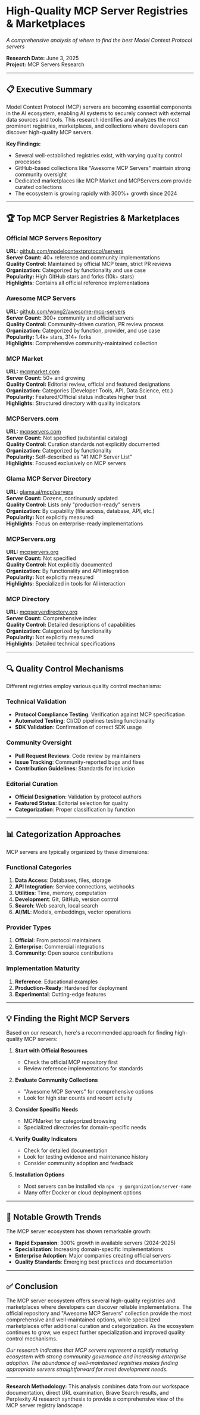 # High-Quality MCP Server Registries & Marketplaces

*A comprehensive analysis of where to find the best Model Context Protocol servers*

**Research Date:** June 3, 2025  
**Project:** MCP Servers Research  

---

## 📋 Executive Summary

Model Context Protocol (MCP) servers are becoming essential components in the AI ecosystem, enabling AI systems to securely connect with external data sources and tools. This research identifies and analyzes the most prominent registries, marketplaces, and collections where developers can discover high-quality MCP servers.

**Key Findings:**
- Several well-established registries exist, with varying quality control processes
- GitHub-based collections like "Awesome MCP Servers" maintain strong community oversight
- Dedicated marketplaces like MCP Market and MCPServers.com provide curated collections
- The ecosystem is growing rapidly with 300%+ growth since 2024

---

## 🏆 Top MCP Server Registries & Marketplaces

### Official MCP Servers Repository
**URL:** [github.com/modelcontextprotocol/servers](https://github.com/modelcontextprotocol/servers)  
**Server Count:** 40+ reference and community implementations  
**Quality Control:** Maintained by official MCP team, strict PR reviews  
**Organization:** Categorized by functionality and use case  
**Popularity:** High GitHub stars and forks (10k+ stars)  
**Highlights:** Contains all official reference implementations

### Awesome MCP Servers
**URL:** [github.com/wong2/awesome-mcp-servers](https://github.com/wong2/awesome-mcp-servers)  
**Server Count:** 300+ community and official servers  
**Quality Control:** Community-driven curation, PR review process  
**Organization:** Categorized by function, provider, and use case  
**Popularity:** 1.4k+ stars, 314+ forks  
**Highlights:** Comprehensive community-maintained collection

### MCP Market
**URL:** [mcpmarket.com](https://mcpmarket.com)  
**Server Count:** 50+ and growing  
**Quality Control:** Editorial review, official and featured designations  
**Organization:** Categories (Developer Tools, API, Data Science, etc.)  
**Popularity:** Featured/Official status indicates higher trust  
**Highlights:** Structured directory with quality indicators

### MCPServers.com
**URL:** [mcpservers.com](https://mcpservers.com)  
**Server Count:** Not specified (substantial catalog)  
**Quality Control:** Curation standards not explicitly documented  
**Organization:** Categorized by functionality  
**Popularity:** Self-described as "#1 MCP Server List"  
**Highlights:** Focused exclusively on MCP servers

### Glama MCP Server Directory
**URL:** [glama.ai/mcp/servers](https://glama.ai/mcp/servers)  
**Server Count:** Dozens, continuously updated  
**Quality Control:** Lists only "production-ready" servers  
**Organization:** By capability (file access, database, API, etc.)  
**Popularity:** Not explicitly measured  
**Highlights:** Focus on enterprise-ready implementations

### MCPServers.org
**URL:** [mcpservers.org](https://mcpservers.org)  
**Server Count:** Not specified  
**Quality Control:** Not explicitly documented  
**Organization:** By functionality and API integration  
**Popularity:** Not explicitly measured  
**Highlights:** Specialized in tools for AI interaction

### MCP Directory
**URL:** [mcpserverdirectory.org](https://mcpserverdirectory.org)  
**Server Count:** Comprehensive index  
**Quality Control:** Detailed descriptions of capabilities  
**Organization:** Categorized by functionality  
**Popularity:** Not explicitly measured  
**Highlights:** Detailed technical specifications

---

## 🔍 Quality Control Mechanisms

Different registries employ various quality control mechanisms:

### Technical Validation
- **Protocol Compliance Testing**: Verification against MCP specification
- **Automated Testing**: CI/CD pipelines testing functionality
- **SDK Validation**: Confirmation of correct SDK usage

### Community Oversight
- **Pull Request Reviews**: Code review by maintainers
- **Issue Tracking**: Community-reported bugs and fixes
- **Contribution Guidelines**: Standards for inclusion

### Editorial Curation
- **Official Designation**: Validation by protocol authors
- **Featured Status**: Editorial selection for quality
- **Categorization**: Proper classification by function

---

## 📊 Categorization Approaches

MCP servers are typically organized by these dimensions:

### Functional Categories
1. **Data Access**: Databases, files, storage
2. **API Integration**: Service connections, webhooks
3. **Utilities**: Time, memory, computation
4. **Development**: Git, GitHub, version control
5. **Search**: Web search, local search
6. **AI/ML**: Models, embeddings, vector operations

### Provider Types
1. **Official**: From protocol maintainers
2. **Enterprise**: Commercial integrations
3. **Community**: Open source contributions

### Implementation Maturity
1. **Reference**: Educational examples
2. **Production-Ready**: Hardened for deployment
3. **Experimental**: Cutting-edge features

---

## 💡 Finding the Right MCP Servers

Based on our research, here's a recommended approach for finding high-quality MCP servers:

1. **Start with Official Resources**
   - Check the official MCP repository first
   - Review reference implementations for standards

2. **Evaluate Community Collections**
   - "Awesome MCP Servers" for comprehensive options
   - Look for high star counts and recent activity

3. **Consider Specific Needs**
   - MCPMarket for categorized browsing
   - Specialized directories for domain-specific needs

4. **Verify Quality Indicators**
   - Check for detailed documentation
   - Look for testing evidence and maintenance history
   - Consider community adoption and feedback

5. **Installation Options**
   - Most servers can be installed via `npx -y @organization/server-name`
   - Many offer Docker or cloud deployment options

---

## 🚀 Notable Growth Trends

The MCP server ecosystem has shown remarkable growth:

- **Rapid Expansion**: 300% growth in available servers (2024-2025)
- **Specialization**: Increasing domain-specific implementations
- **Enterprise Adoption**: Major companies creating official servers
- **Quality Standards**: Emerging best practices and documentation

---

## ✅ Conclusion

The MCP server ecosystem offers several high-quality registries and marketplaces where developers can discover reliable implementations. The official repository and "Awesome MCP Servers" collection provide the most comprehensive and well-maintained options, while specialized marketplaces offer additional curation and categorization. As the ecosystem continues to grow, we expect further specialization and improved quality control mechanisms.

*Our research indicates that MCP servers represent a rapidly maturing ecosystem with strong community governance and increasing enterprise adoption. The abundance of well-maintained registries makes finding appropriate servers straightforward for most development needs.*

---

**Research Methodology:** This analysis combines data from our workspace documentation, direct URL examination, Brave Search results, and Perplexity AI research synthesis to provide a comprehensive view of the MCP server registry landscape.
